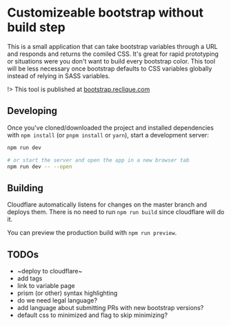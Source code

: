 # Customizeable bootstrap without build step

This is a small application that can take bootstrap variables through a URL and responds and returns the comiled CSS. It's great for rapid prototyping or situations were you don't want to build every bootstrap color. This tool will be less necessary once bootstrap defaults to CSS variables globally instead of relying in SASS variables.

!> This tool is published at [bootstrap.reclique.com](https://bootstrap.reclique.com)


## Developing

Once you've cloned/downloaded the project and installed dependencies with `npm install` (or `pnpm install` or `yarn`), start a development server:

```bash
npm run dev

# or start the server and open the app in a new browser tab
npm run dev -- --open
```

## Building

Cloudflare automatically listens for changes on the master branch and deploys them. There is no need to run `npm run build` since cloudflare will do it.

You can preview the production build with `npm run preview`.

## TODOs

* ~deploy to cloudflare~
* add tags
* link to variable page
* prism (or other) syntax highlighting
* do we need legal language?
* add language about submitting PRs with new bootstrap versions?
* default css to minimized and flag to skip minimizing?